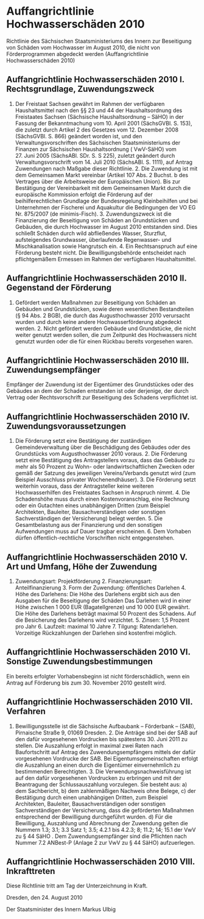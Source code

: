 # Auffangrichtlinie Hochwasserschäden 2010

Richtlinie des Sächsischen Staatsministeriums des Innern zur Beseitigung von Schäden vom Hochwasser im August 2010, die nicht von Förderprogrammen abgedeckt werden (Auffangrichtlinie Hochwasserschäden 2010)

## Auffangrichtlinie Hochwasserschäden 2010 I. Rechtsgrundlage, Zuwendungszweck

1. Der Freistaat Sachsen gewährt im Rahmen der verfügbaren Haushaltsmittel nach den §§ 23 und 44 der Haushaltsordnung des Freistaates Sachsen (Sächsische Haushaltsordnung – 
          SäHO) in der Fassung der Bekanntmachung vom 10. April 2001 (SächsGVBl. S. 153), die zuletzt durch Artikel 2 des Gesetzes vom 12. Dezember 2008 (SächsGVBl. S. 866) geändert worden ist, und den Verwaltungsvorschriften des Sächsischen Staatsministeriums der Finanzen zur Sächsischen Haushaltsordnung (
          VwV-SäHO) vom 27. Juni 2005 (SächsABl. SDr. S. S 225), zuletzt geändert durch Verwaltungsvorschrift vom 14. Juli 2010 (SächsABl. S. 1111), auf Antrag Zuwendungen nach Maßgabe dieser Richtlinie. 2. Die Zuwendung ist mit dem Gemeinsamen Markt vereinbar (Artikel 107 Abs. 2 Buchst. b des Vertrages über die Arbeitsweise der Europäischen Union). Bis zur Bestätigung der Vereinbarkeit mit dem Gemeinsamen Markt durch die europäische Kommission erfolgt die Förderung auf der beihilferechtlichen Grundlage der Bundesregelung Kleinbeihilfen und bei Unternehmen der Fischerei und Aquakultur die Bedingungen der VO EG Nr. 875/2007 (de minimis-Fisch). 3. Zuwendungszweck ist die Finanzierung der Beseitigung von Schäden an Grundstücken und Gebäuden, die durch Hochwasser im August 2010 entstanden sind. Dies schließt Schäden durch wild abfließendes Wasser, Sturzflut, aufsteigendes Grundwasser, überlaufende Regenwasser- und Mischkanalisation sowie Hangrutsch ein. 4. Ein Rechtsanspruch auf eine Förderung besteht nicht. Die Bewilligungsbehörde entscheidet nach pflichtgemäßem Ermessen im Rahmen der verfügbaren Haushaltsmittel. 
## Auffangrichtlinie Hochwasserschäden 2010 II. Gegenstand der Förderung

1. Gefördert werden Maßnahmen zur Beseitigung von Schäden an Gebäuden und Grundstücken, sowie deren wesentlichen Bestandteilen (§ 94 Abs. 2 
            BGB), die durch das Augusthochwasser 2010 verursacht wurden und durch keine andere Hochwasserförderung abgedeckt werden. 2. Nicht gefördert werden Gebäude und Grundstücke, die nicht weiter genutzt werden sollen, die zum Zeitpunkt des Hochwassers nicht genutzt wurden oder die für einen Rückbau bereits vorgesehen waren. 
## Auffangrichtlinie Hochwasserschäden 2010 III. Zuwendungsempfänger

Empfänger der Zuwendung ist der Eigentümer des Grundstückes oder des Gebäudes an dem der Schaden entstanden ist oder derjenige, der durch Vertrag oder Rechtsvorschrift zur Beseitigung des Schadens verpflichtet ist.


## Auffangrichtlinie Hochwasserschäden 2010 IV. Zuwendungsvoraussetzungen

1. Die Förderung setzt eine Bestätigung der zuständigen Gemeindeverwaltung über die Beschädigung des Gebäudes oder des Grundstücks vom Augusthochwasser 2010 voraus. 2. Die Förderung setzt eine Bestätigung des Antragstellers voraus, dass das Gebäude zu mehr als 50 Prozent zu Wohn- oder landwirtschaftlichen Zwecken oder gemäß der Satzung des jeweiligen Vereins/Verbands genutzt wird (zum Beispiel Ausschluss privater Wochenendhäuser). 3. Die Förderung setzt weiterhin voraus, dass der Antragsteller keine weiteren Hochwasserhilfen des Freistaates Sachsen in Anspruch nimmt. 4. Die Schadenshöhe muss durch einen Kostenvoranschlag, eine Rechnung oder ein Gutachten eines unabhängigen Dritten (zum Beispiel Architekten, Bauleiter, Bausachverständigen oder sonstigen Sachverständigen der Versicherung) belegt werden. 5. Die Gesamtbelastung aus der Finanzierung und den sonstigen Aufwendungen muss auf Dauer tragbar erscheinen. 6. Dem Vorhaben dürfen öffentlich-rechtliche Vorschriften nicht entgegenstehen. 
## Auffangrichtlinie Hochwasserschäden 2010 V. Art und Umfang, Höhe der Zuwendung

1. Zuwendungsart: 
           Projektförderung 2. Finanzierungsart: 
           Anteilfinanzierung 3. Form der Zuwendung: 
           öffentliches Darlehen 4. Höhe des Darlehens: 
           Die Höhe des Darlehens ergibt sich aus den Ausgaben für die Beseitigung der Schäden Das Darlehen wird in einer Höhe zwischen 1 000 EUR (Bagatellgrenze) und 10 000 EUR gewährt. Die Höhe des Darlehens beträgt maximal 50 Prozent des Schadens. Auf die Besicherung des Darlehens wird verzichtet. 5. Zinsen: 
           1,5 Prozent pro Jahr 6. Laufzeit: 
           maximal 10 Jahre 7. Tilgung: 
           Ratendarlehen. Vorzeitige Rückzahlungen der Darlehen sind kostenfrei möglich. 
## Auffangrichtlinie Hochwasserschäden 2010 VI. Sonstige Zuwendungsbestimmungen

Ein bereits erfolgter Vorhabensbeginn ist nicht förderschädlich, wenn ein Antrag auf Förderung bis zum 30. November 2010 gestellt wird.


## Auffangrichtlinie Hochwasserschäden 2010 VII. Verfahren

1. Bewilligungsstelle ist die Sächsische Aufbaubank – Förderbank – (SAB), Pirnaische Straße 9, 01069 Dresden. 2. Die Anträge sind bei der SAB auf den dafür vorgesehenen Vordrucken bis spätestens 30. Juni 2011 zu stellen. Die Auszahlung erfolgt in maximal zwei Raten nach Baufortschritt auf Antrag des Zuwendungsempfängers mittels der dafür vorgesehenen Vordrucke der SAB. Bei Eigentumsgemeinschaften erfolgt die Auszahlung an einen durch die Eigentümer einvernehmlich zu bestimmenden Berechtigten. 3. Die Verwendungsnachweisführung ist auf den dafür vorgesehenen Vordrucken zu erbringen und mit der Beantragung der Schlussauszahlung vorzulegen. Sie besteht aus: a) dem Sachbericht, b) dem zahlenmäßigen Nachweis ohne Belege, c) der Bestätigung durch einen unabhängigen Dritten, zum Beispiel Architekten, Bauleiter, Bausachverständigen oder sonstigen Sachverständigen der Versicherung, dass die geförderten Maßnahmen entsprechend der Bewilligung durchgeführt wurden. d) Für die Bewilligung, Auszahlung und Abrechnung der Zuwendung gelten die Nummern 1.3; 3.1; 3.3 Satz 1; 3.5; 4.2.1 bis 4.2.3; 8; 11.2; 14; 15.1 der 
          VwV zu § 44 SäHO . Dem Zuwendungsempfänger sind die Pflichten nach Nummer 7.2 
          ANBest-P (Anlage 2 zur VwV zu § 44 SäHO) aufzuerlegen. 
## Auffangrichtlinie Hochwasserschäden 2010 VIII. Inkrafttreten

Diese Richtlinie tritt am Tag der Unterzeichnung in Kraft.

Dresden, den 24. August 2010

Der Staatsminister des Innern 
           Markus Ulbig

